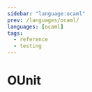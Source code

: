 ```yaml
---
sidebar: "language:ocaml"
prev: /languages/ocaml/
languages: [ocaml]
tags:
  - reference
  - testing
---
```


# OUnit

<!--
TODO: Finish this reference
TODO: Add tutorial and link to it
TODO: Add any recipes and link to them
-->

